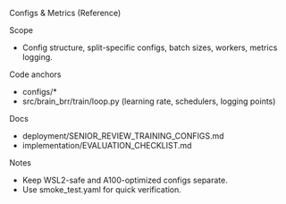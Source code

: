 Configs & Metrics (Reference)

Scope
- Config structure, split-specific configs, batch sizes, workers, metrics logging.

Code anchors
- configs/*
- src/brain_brr/train/loop.py (learning rate, schedulers, logging points)

Docs
- deployment/SENIOR_REVIEW_TRAINING_CONFIGS.md
- implementation/EVALUATION_CHECKLIST.md

Notes
- Keep WSL2-safe and A100-optimized configs separate.
- Use smoke_test.yaml for quick verification.

